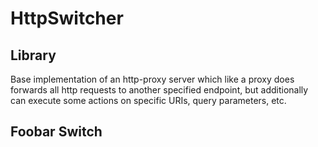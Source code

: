 # HttpSwitcher

## Library

Base implementation of an http-proxy server which like a proxy does forwards all http requests to another specified endpoint, but additionally can execute some actions on specific URIs, query parameters, etc.

## Foobar Switch


